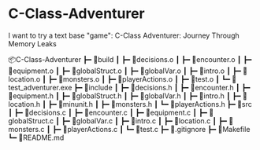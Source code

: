 # C-Class-Adventurer
I want to try a text base "game": C-Class Adventurer: Journey Through Memory Leaks

📦C-Class-Adventurer
 ┣━ 📂build
 ┃ ┣━ 📜decisions.o
 ┃ ┣━ 📜encounter.o
 ┃ ┣━ 📜equipment.o
 ┃ ┣━ 📜globalStruct.o
 ┃ ┣━ 📜globalVar.o
 ┃ ┣━ 📜intro.o
 ┃ ┣━ 📜location.o
 ┃ ┣━ 📜monsters.o
 ┃ ┣━ 📜playerActions.o
 ┃ ┣━ 📜test.o
 ┃ ┗━ 📜test_adventurer.exe
 ┣━ 📂include
 ┃ ┣━ 📜decisions.h
 ┃ ┣━ 📜encounter.h
 ┃ ┣━ 📜equipment.h
 ┃ ┣━ 📜globalStruct.h
 ┃ ┣━ 📜globalVar.h
 ┃ ┣━ 📜intro.h
 ┃ ┣━ 📜location.h
 ┃ ┣━ 📜minunit.h
 ┃ ┣━ 📜monsters.h
 ┃ ┗━ 📜playerActions.h
 ┣━ 📂src
 ┃ ┣━ 📜decisions.c
 ┃ ┣━ 📜encounter.c
 ┃ ┣━ 📜equipment.c
 ┃ ┣━ 📜globalStruct.c
 ┃ ┣━ 📜globalVar.c
 ┃ ┣━ 📜intro.c
 ┃ ┣━ 📜location.c
 ┃ ┣━ 📜monsters.c
 ┃ ┣━ 📜playerActions.c
 ┃ ┗━ 📜test.c
 ┣━ 📜.gitignore
 ┣━ 📜Makefile
 ┗━ 📜README.md